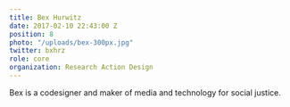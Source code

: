 ```yaml
---
title: Bex Hurwitz
date: 2017-02-10 22:43:00 Z
position: 8
photo: "/uploads/bex-300px.jpg"
twitter: bxhrz
role: core
organization: Research Action Design
---
```


Bex is a codesigner and maker of media and technology for social justice.

